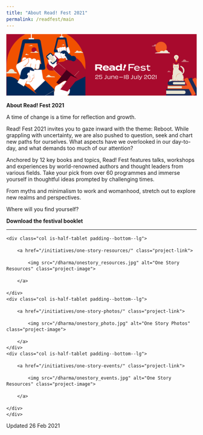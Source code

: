 ```yaml
---
title: "About Read! Fest 2021"
permalink: /readfest/main
---
```


![banner RF](\images\RF_Draft.png)

**About Read! Fest 2021**

A time of change is a time for reflection and growth. 

Read! Fest 2021 invites you to gaze inward with the theme: Reboot. While grappling with uncertainty, we are also pushed to question, seek and chart new paths for ourselves. What aspects have we overlooked in our day-to-day, and what demands too much of our attention? 

Anchored by 12 key books and topics, Read! Fest features talks, workshops and experiences by world-renowned authors and thought leaders from various fields. Take your pick from over 60 programmes and immerse yourself in thoughtful ideas prompted by challenging times. 

From myths and minimalism to work and womanhood, stretch out to explore new realms and perspectives. 

 

Where will you find yourself?





**Download the festival booklet**





<hr/>

<div class="row is-multiline">

	<div class="col is-half-tablet padding--bottom--lg">
	
		<a href="/initiatives/one-story-resources/" class="project-link">
	
			<img src="/dharma/onestory_resources.jpg" alt="One Story Resources" class="project-image">
	
		</a>
	
	</div>
	<div class="col is-half-tablet padding--bottom--lg">
	
		<a href="/initiatives/one-story-photos/" class="project-link">
	
			<img src="/dharma/onestory_photo.jpg" alt="One Story Photos" class="project-image">
	
		</a>
	</div>
	<div class="col is-half-tablet padding--bottom--lg">
	
		<a href="/initiatives/one-story-events/" class="project-link">
	
			<img src="/dharma/onestory_events.jpg" alt="One Story Resources" class="project-image">
	
		</a>
	
	</div>
	</div>



Updated 26 Feb 2021

